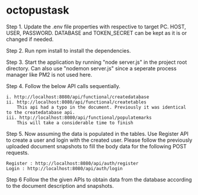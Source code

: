 # octopustask

Step 1.
Update the .env file properties with respective to target PC. HOST, USER, PASSWORD. 
DATABASE and TOKEN_SECRET can be kept as it is or changed if needed.

Step 2.
Run npm install to install the dependencies.

Step 3.
Start the application by running "node server.js" in the project root directory. Can also use "nodemon server.js" since a seperate process manager like PM2 is not used here.

Step 4. 
Follow the below API calls sequentially.

    i. http://localhost:8080/api/functional/createdatabase
    ii. http://localhost:8080/api/functional/createtables 
        This api had a typo in the document. Previously it was identical to the createdatabase api.
    iii. http://localhost:8080/api/functional/populatemarks 
        This will take a considerable time to finish
        
Step 5.
Now assuming the data is populated in the tables. Use Register API to create a user and login with the created user. Please follow the previously uploaded document snapshots to fill the body data for the following POST requests.

    Register : http://localhost:8080/api/auth/register
    Login : http://localhost:8080/api/auth/login
    
Step 6
Follow the the given APIs to obtain data from the database according to the document description and snapshots.
